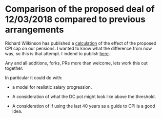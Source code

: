 Comparison of the proposed deal of 12/03/2018 compared to previous arrangements
===============================================================================

Richard Wilkinson has published a [calculation](rich-d-wilkinson.github.io/PensionsCap/html) of the effect
of the proposed CPI cap on our pensions. I wanted to know what the difference from now was, so this is that
attempt. I indend to publish [here](https://iansudbery.github.io/uss-pensions-proposal/PensionsCap2.html).

Any and all additions, forks, PRs more than welcome, lets work this out together.

In paritcular it could do with:

* a model for realistic salary progression. 

* A consideration of what the DC pot might look like above the threshold. 

* A consideration of if using the last 40 years as a guide to CPI is a
  good idea. 

